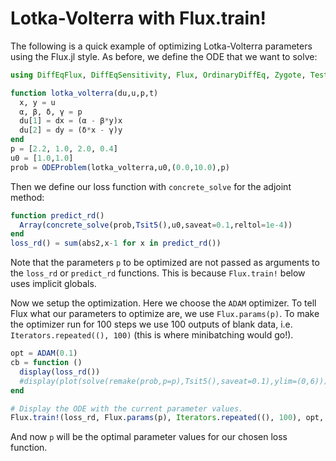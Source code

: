 # Lotka-Volterra with Flux.train!

The following is a quick example of optimizing Lotka-Volterra parameters using
the Flux.jl style. As before, we define the ODE that we want to solve:

```julia
using DiffEqFlux, DiffEqSensitivity, Flux, OrdinaryDiffEq, Zygote, Test #using Plots

function lotka_volterra(du,u,p,t)
  x, y = u
  α, β, δ, γ = p
  du[1] = dx = (α - β*y)x
  du[2] = dy = (δ*x - γ)y
end
p = [2.2, 1.0, 2.0, 0.4]
u0 = [1.0,1.0]
prob = ODEProblem(lotka_volterra,u0,(0.0,10.0),p)
```

Then we define our loss function with `concrete_solve` for the adjoint method:

```julia
function predict_rd()
  Array(concrete_solve(prob,Tsit5(),u0,saveat=0.1,reltol=1e-4))
end
loss_rd() = sum(abs2,x-1 for x in predict_rd())
```
Note that the parameters `p` to be optimized are not passed as arguments to the `loss_rd` or `predict_rd` functions.  This is because `Flux.train!` below uses implicit globals.

Now we setup the optimization. Here we choose the `ADAM` optimizer. To tell
Flux what our parameters to optimize are, we use `Flux.params(p)`. To make the
optimizer run for 100 steps we use 100 outputs of blank data, i.e.
`Iterators.repeated((), 100)` (this is where minibatching would go!).

```julia
opt = ADAM(0.1)
cb = function ()
  display(loss_rd())
  #display(plot(solve(remake(prob,p=p),Tsit5(),saveat=0.1),ylim=(0,6)))
end

# Display the ODE with the current parameter values.
Flux.train!(loss_rd, Flux.params(p), Iterators.repeated((), 100), opt, cb = cb)
```

And now `p` will be the optimal parameter values for our chosen loss function.

